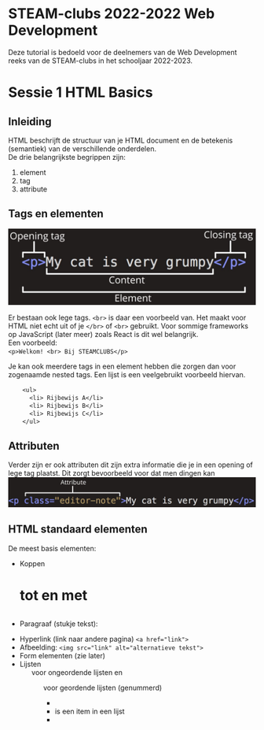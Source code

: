 # STEAM-clubs 2022-2022 Web Development
Deze tutorial is bedoeld voor de deelnemers van de Web Development reeks van de STEAM-clubs in het schooljaar 2022-2023.
# Sessie 1 HTML Basics
## Inleiding
HTML beschrijft de structuur van je HTML document en de betekenis (semantiek) van de verschillende onderdelen.  
De drie belangrijkste begrippen zijn:
1. element
2. tag
3. attribute

## Tags en elementen
![tag and element](./img/elementtag.jpg)

Er bestaan ook lege tags. `<br>` is daar een voorbeeld van. Het maakt voor HTML niet echt uit of je `</br>` of `<br>` gebruikt. Voor sommige frameworks op JavaScript (later meer) zoals React is dit wel belangrijk.   
Een voorbeeld:  
`<p>Welkom! <br> Bij STEAMCLUBS</p>`

Je kan ook meerdere tags in een element hebben die zorgen dan voor zogenaamde nested tags. Een lijst is een veelgebruikt voorbeeld hiervan. 
```
    <ul>
      <li> Rijbewijs A</li>
      <li> Rijbewijs B</li>
      <li> Rijbewijs C</li>
    </ul>
```

## Attributen

Verder zijn er ook attributen dit zijn extra informatie die je in een opening of lege tag plaatst. Dit zorgt bevoorbeeld voor dat men dingen kan 
![attribuut](./img/attribut.jpg)

## HTML standaard elementen
De meest basis elementen:
- Koppen <h1> tot en met <h6>
- Paragraaf (stukje tekst): <p>
- Hyperlink (link naar andere pagina) `<a href="link">`
- Afbeelding: `<img src="link" alt="alternatieve tekst">`
- Form elementen (zie later)
- Lijsten <ul> voor ongeordende lijsten en <ol> voor geordende lijsten (genummerd)
  - <li> is een item in een lijst
  - 
